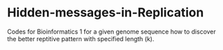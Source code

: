 # Hidden-messages-in-Replication
Codes for Bioinformatics 1
for a given genome sequence how to discover the better reptitive pattern with specified length (k). 
